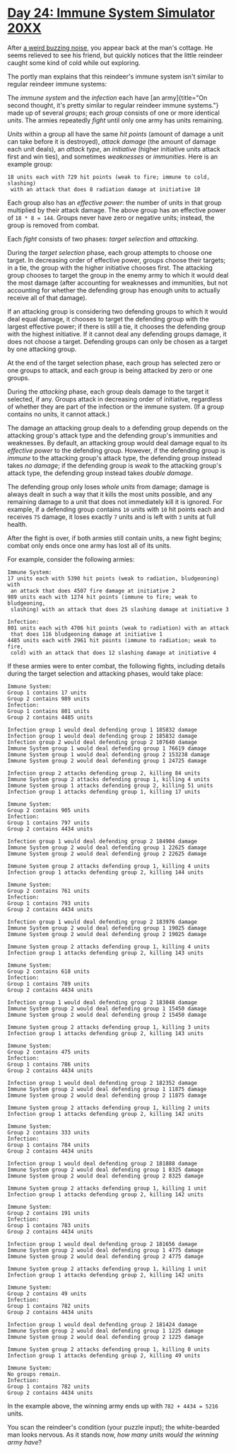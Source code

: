 # [Day 24: Immune System Simulator 20XX](https://adventofcode.com/2018/day/24)

After [a weird buzzing noise](https://www.youtube.com/watch?v=NDVjLt_QHL8&t=7),
you appear back at the man\'s cottage. He seems relieved to see his friend, but
quickly notices that the little reindeer caught some kind of cold while out
exploring.

The portly man explains that this reindeer\'s immune system isn\'t similar to
regular reindeer immune systems:

The *immune system* and the *infection* each have [an army]{title="On second
thought, it's pretty similar to regular reindeer immune systems."} made up of
several *groups*; each *group* consists of one or more identical *units*. The
armies repeatedly *fight* until only one army has units remaining.

*Units* within a group all have the same *hit points* (amount of damage a unit
can take before it is destroyed), *attack damage* (the amount of damage each
unit deals), an *attack type*, an *initiative* (higher initiative units attack
first and win ties), and sometimes *weaknesses* or *immunities*. Here is an
example group:

    18 units each with 729 hit points (weak to fire; immune to cold, slashing)
     with an attack that does 8 radiation damage at initiative 10

Each group also has an *effective power*: the number of units in that group
multiplied by their attack damage. The above group has an effective power of
`18 * 8 = 144`. Groups never have zero or negative units; instead, the group is
removed from combat.

Each *fight* consists of two phases: *target selection* and *attacking*.

During the *target selection* phase, each group attempts to choose one target.
In decreasing order of effective power, groups choose their targets; in a tie,
the group with the higher initiative chooses first.  The attacking group
chooses to target the group in the enemy army to which it would deal the most
damage (after accounting for weaknesses and immunities, but not accounting for
whether the defending group has enough units to actually receive all of that
damage).

If an attacking group is considering two defending groups to which it would
deal equal damage, it chooses to target the defending group with the largest
effective power; if there is still a tie, it chooses the defending group with
the highest initiative. If it cannot deal any defending groups damage, it does
not choose a target. Defending groups can only be chosen as a target by one
attacking group.

At the end of the target selection phase, each group has selected zero or one
groups to attack, and each group is being attacked by zero or one groups.

During the *attacking* phase, each group deals damage to the target it
selected, if any. Groups attack in decreasing order of initiative, regardless
of whether they are part of the infection or the immune system. (If a group
contains no units, it cannot attack.)

The damage an attacking group deals to a defending group depends on the
attacking group\'s attack type and the defending group\'s immunities and
weaknesses. By default, an attacking group would deal damage equal to its
*effective power* to the defending group. However, if the defending group is
*immune* to the attacking group\'s attack type, the defending group instead
takes *no damage*; if the defending group is *weak* to the attacking group\'s
attack type, the defending group instead takes *double damage*.

The defending group only loses *whole units* from damage; damage is always
dealt in such a way that it kills the most units possible, and any remaining
damage to a unit that does not immediately kill it is ignored. For example, if
a defending group contains `10` units with `10` hit points each and receives
`75` damage, it loses exactly `7` units and is left with `3` units at full
health.

After the fight is over, if both armies still contain units, a new fight
begins; combat only ends once one army has lost all of its units.

For example, consider the following armies:

    Immune System:
    17 units each with 5390 hit points (weak to radiation, bludgeoning) with
     an attack that does 4507 fire damage at initiative 2
    989 units each with 1274 hit points (immune to fire; weak to bludgeoning,
     slashing) with an attack that does 25 slashing damage at initiative 3

    Infection:
    801 units each with 4706 hit points (weak to radiation) with an attack
     that does 116 bludgeoning damage at initiative 1
    4485 units each with 2961 hit points (immune to radiation; weak to fire,
     cold) with an attack that does 12 slashing damage at initiative 4

If these armies were to enter combat, the following fights, including details
during the target selection and attacking phases, would take place:

    Immune System:
    Group 1 contains 17 units
    Group 2 contains 989 units
    Infection:
    Group 1 contains 801 units
    Group 2 contains 4485 units

    Infection group 1 would deal defending group 1 185832 damage
    Infection group 1 would deal defending group 2 185832 damage
    Infection group 2 would deal defending group 2 107640 damage
    Immune System group 1 would deal defending group 1 76619 damage
    Immune System group 1 would deal defending group 2 153238 damage
    Immune System group 2 would deal defending group 1 24725 damage

    Infection group 2 attacks defending group 2, killing 84 units
    Immune System group 2 attacks defending group 1, killing 4 units
    Immune System group 1 attacks defending group 2, killing 51 units
    Infection group 1 attacks defending group 1, killing 17 units

    Immune System:
    Group 2 contains 905 units
    Infection:
    Group 1 contains 797 units
    Group 2 contains 4434 units

    Infection group 1 would deal defending group 2 184904 damage
    Immune System group 2 would deal defending group 1 22625 damage
    Immune System group 2 would deal defending group 2 22625 damage

    Immune System group 2 attacks defending group 1, killing 4 units
    Infection group 1 attacks defending group 2, killing 144 units

    Immune System:
    Group 2 contains 761 units
    Infection:
    Group 1 contains 793 units
    Group 2 contains 4434 units

    Infection group 1 would deal defending group 2 183976 damage
    Immune System group 2 would deal defending group 1 19025 damage
    Immune System group 2 would deal defending group 2 19025 damage

    Immune System group 2 attacks defending group 1, killing 4 units
    Infection group 1 attacks defending group 2, killing 143 units

    Immune System:
    Group 2 contains 618 units
    Infection:
    Group 1 contains 789 units
    Group 2 contains 4434 units

    Infection group 1 would deal defending group 2 183048 damage
    Immune System group 2 would deal defending group 1 15450 damage
    Immune System group 2 would deal defending group 2 15450 damage

    Immune System group 2 attacks defending group 1, killing 3 units
    Infection group 1 attacks defending group 2, killing 143 units

    Immune System:
    Group 2 contains 475 units
    Infection:
    Group 1 contains 786 units
    Group 2 contains 4434 units

    Infection group 1 would deal defending group 2 182352 damage
    Immune System group 2 would deal defending group 1 11875 damage
    Immune System group 2 would deal defending group 2 11875 damage

    Immune System group 2 attacks defending group 1, killing 2 units
    Infection group 1 attacks defending group 2, killing 142 units

    Immune System:
    Group 2 contains 333 units
    Infection:
    Group 1 contains 784 units
    Group 2 contains 4434 units

    Infection group 1 would deal defending group 2 181888 damage
    Immune System group 2 would deal defending group 1 8325 damage
    Immune System group 2 would deal defending group 2 8325 damage

    Immune System group 2 attacks defending group 1, killing 1 unit
    Infection group 1 attacks defending group 2, killing 142 units

    Immune System:
    Group 2 contains 191 units
    Infection:
    Group 1 contains 783 units
    Group 2 contains 4434 units

    Infection group 1 would deal defending group 2 181656 damage
    Immune System group 2 would deal defending group 1 4775 damage
    Immune System group 2 would deal defending group 2 4775 damage

    Immune System group 2 attacks defending group 1, killing 1 unit
    Infection group 1 attacks defending group 2, killing 142 units

    Immune System:
    Group 2 contains 49 units
    Infection:
    Group 1 contains 782 units
    Group 2 contains 4434 units

    Infection group 1 would deal defending group 2 181424 damage
    Immune System group 2 would deal defending group 1 1225 damage
    Immune System group 2 would deal defending group 2 1225 damage

    Immune System group 2 attacks defending group 1, killing 0 units
    Infection group 1 attacks defending group 2, killing 49 units

    Immune System:
    No groups remain.
    Infection:
    Group 1 contains 782 units
    Group 2 contains 4434 units

In the example above, the winning army ends up with `782 + 4434 = 5216` units.

You scan the reindeer\'s condition (your puzzle input); the white-bearded man
looks nervous. As it stands now, *how many units would the winning army have*?
